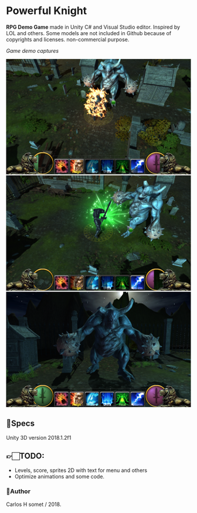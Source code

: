 # Powerful Knight

**RPG Demo Game** made in Unity C# and Visual Studio editor. Inspired by LOL and others. Some models are not included in Github because of copyrights and licenses.
non-commercial purpose.

*Game demo captures*

<img src="/Powerful Knight/demo/demo1.png?raw=true">
<img src="/Powerful Knight/demo/demo2.png?raw=true">
<img src="/Powerful Knight/demo/demo3.png?raw=true">

## 📝Specs 
Unity 3D version 2018.1.2f1

## 👉🏻TODO:
- Levels, score, sprites 2D with text for menu and others
- Optimize animations and some code.


### 👤Author
Carlos H somet / 2018.

